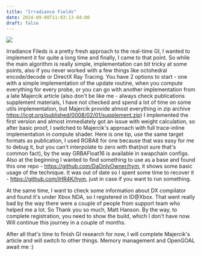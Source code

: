 ```yaml
---
title: "Irradiance Fields"
date: 2024-09-08T11:03:13-04:00
draft: false
---
```


![](/img/irrad_fields.gif)

Irradiance Fileds is a pretty fresh approach to the real-time GI, I wanted to implement it for quite a long time and finally, I came to that point.
So while the main algorithm is really simple, implementation can bit tricky at some points, also if you never worked with a few things like octohedral encode/decode or DirectX Ray Tracing. You have 2 options to start - one with a simple implementation of the update routine, when you compute everything for every probe, or you can go with another implementation from a late Majercik article (also don't be like me - always check publications supplement materials, I have not checked and spend a lot of time on some utils implementation, but Majercik provide almost everything in zip archive https://jcgt.org/published/0008/02/01/supplement.zip)
I implemented the first version and almost immediately got an issue with weight calculation, so after basic proof, I switched to Majercik's approach with full trace-inline implementation in compute shader.
Here is one tip, use the same target formats as publication, I used RGBA8 for one because that was easy for me to debug it, but you can't interpolate to zero with that(not sure that's common fact), by the way GRBAFloat16 is available in swapchain configs.
Also at the beginning I wanted to find something to use as a base and found this one repo - https://github.com/DaOnlyOwner/hym, it shows some basic usage of the technique. It was out of date so I spent some time to recover it - https://github.com/iHR4K/hym, just in case if you want to run something.

At the same time, I want to check some information about DX compilator and found it's under Xbox NDA, so I registered in ID@Xbox. That went really bad by the way there were a couple of people from support team who helped me a lot. So Thank you so much, Matt Hanson.
By the way, to complete registration, you need to show the build, which I don't have now. Will continue this journey in a couple of months.

After all that's time to finish GI research for now, I will complete Majercik's article and will switch to other things. Memory management and OpenGOAL await me :)
